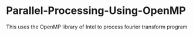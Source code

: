 # Parallel-Processing-Using-OpenMP
This uses the OpenMP library of Intel to process fourier transform program
